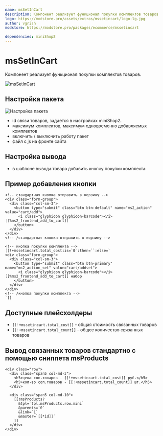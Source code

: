 ```yaml
---
name: msSetInCart
description: Компонент реализует функционал покупки комплектов товаров в Minishop2
logo: https://modstore.pro/assets/extras/mssetincart/logo-lg.jpg
author: vgrish
modstore: https://modstore.pro/packages/ecommerce/mssetincart

dependencies: miniShop2
---
```


# msSetInCart

Компонент реализует функционал покупки комплектов товаров.

![msSetInCart](https://file.modx.pro/files/d/9/e/d9efbebbfef6b748a2027a3a8813a3be.png)

## Настройка пакета

![Настройка пакета](https://file.modx.pro/files/c/7/1/c7163e1f39c4bbb6baba7ed904077128.png)

- id связи товаров, задается в настройках miniShop2.
- максимум комплектов, максимум одновременно добавляемых комплектов
- включить / выключить работу пакет
- файл с js на фронте сайта

## Настройка вывода

- в шаблоне вывода товара добавить кнопку покупки комплекта

## Пример добавления кнопки

```modx
<!-- стандартная кнопка отправить в корзину -->
<div class="form-group">
  <div class="col-sm-3">
    <button type="submit" class="btn btn-default" name="ms2_action" value="cart/add">
      <i class="glyphicon glyphicon-barcode"></i> [[%ms2_frontend_add_to_cart]]
    </button>
  </div>
</div>
<!-- /стандартная кнопка отправить в корзину -->

<!-- кнопка покупки комплекта -->
[[!+mssetincart.total_cost:is=`0`:then=``:else=`
<div class="form-group">
  <div class="col-sm-3">
    <button type="submit" class="btn btn-primary" name="ms2_action_set" value="cart/addset">
      <i class="glyphicon glyphicon-barcode"></i> [[%ms2_frontend_add_to_cart]] набор
    </button>
  </div>
</div>
<!-- /кнопка покупки комплекта -->
`]]
```

## Доступные плейсхолдеры

- `[[!+mssetincart.total_cost]]` - общая стоимость связанных товаров
- `[[!+mssetincart.total_count]]` - общее количество связанных товаров

## Вывод связанных товаров стандартно с помощью сниппета msProducts

```modx
<div class="row">
  <div class="span5 col-md-3">
    <h5>цена соп.товаров - [[!+mssetincart.total_cost]] руб.</h5>
    <h5>кол-во соп.товаров - [[!+mssetincart.total_count]] шт.</h5>
  </div>

  <div class="span5 col-md-10">
    [[!msProducts?
      &tpl=`tpl.msProducts.row.mini`
      &parents=`0`
      &link=`1`
      &master=`[[*id]]`
    ]]
  </div>
</div>
```
